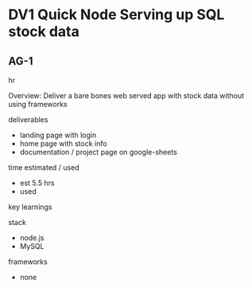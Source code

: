 # DV1 Quick Node Serving up SQL stock data

## AG-1
hr

Overview: Deliver a bare bones web served app with stock data without using frameworks

deliverables
* landing page with login
* home page with stock info
* documentation / project page on google-sheets

time estimated / used
* est 5.5 hrs
* used

key learnings



stack
* node.js
* MySQL

frameworks
* none

